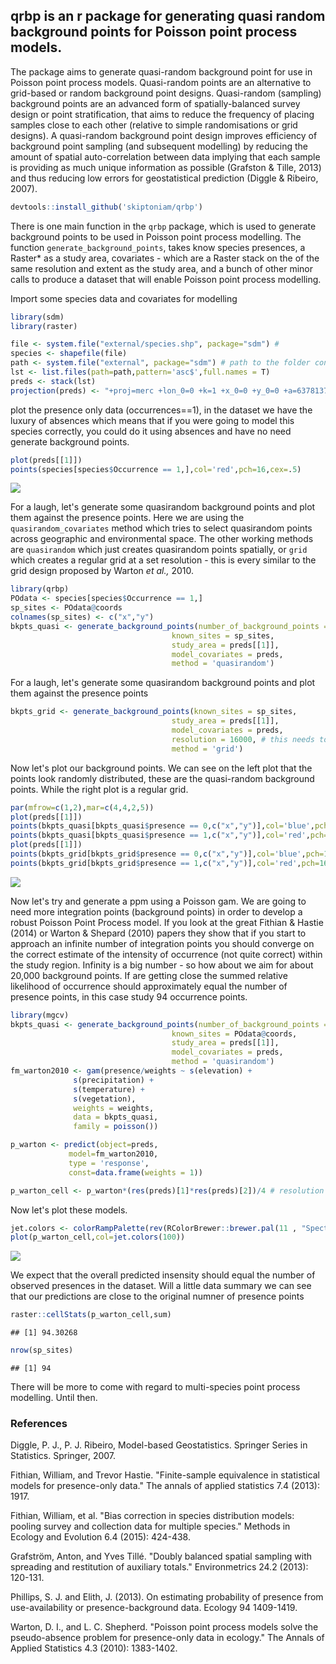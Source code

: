 qrbp is an r package for generating quasi random background points for Poisson point process models.
----------------------------------------------------------------------------------------------------

The package aims to generate quasi-random background point for use in Poisson point process models. Quasi-random points are an alternative to grid-based or random background point designs. Quasi-random (sampling) background points are an advanced form of spatially-balanced survey design or point stratification, that aims to reduce the frequency of placing samples close to each other (relative to simple randomisations or grid designs). A quasi-random background point design improves efficiency of background point sampling (and subsequent modelling) by reducing the amount of spatial auto-correlation between data implying that each sample is providing as much unique information as possible (Grafston & Tille, 2013) and thus reducing low errors for geostatistical prediction (Diggle & Ribeiro, 2007).

``` r
devtools::install_github('skiptoniam/qrbp')
```

There is one main function in the `qrbp` package, which is used to generate background points to be used in Poisson point process modelling. The function `generate_background_points`, takes know species presences, a Raster\* as a study area, covariates - which are a Raster stack on the of the same resolution and extent as the study area, and a bunch of other minor calls to produce a dataset that will enable Poisson point process modelling.

Import some species data and covariates for modelling

``` r
library(sdm)
library(raster)

file <- system.file("external/species.shp", package="sdm") # 
species <- shapefile(file)
path <- system.file("external", package="sdm") # path to the folder contains the data
lst <- list.files(path=path,pattern='asc$',full.names = T) 
preds <- stack(lst)
projection(preds) <- "+proj=merc +lon_0=0 +k=1 +x_0=0 +y_0=0 +a=6378137 +b=6378137 +units=m +no_defs"
```

plot the presence only data (occurrences==1), in the dataset we have the luxury of absences which means that if you were going to model this species correctly, you could do it using absences and have no need generate background points.

``` r
plot(preds[[1]])
points(species[species$Occurrence == 1,],col='red',pch=16,cex=.5)
```

![](readme_files/figure-markdown_github/unnamed-chunk-2-1.png)

For a laugh, let's generate some quasirandom background points and plot them against the presence points. Here we are using the `quasirandom_covariates` method which tries to select quasirandom points across geographic and environmental space. The other working methods are `quasirandom` which just creates quasirandom points spatially, or `grid` which creates a regular grid at a set resolution - this is every similar to the grid design proposed by Warton *et al.,* 2010.

``` r
library(qrbp)
POdata <- species[species$Occurrence == 1,]
sp_sites <- POdata@coords
colnames(sp_sites) <- c("x","y")
bkpts_quasi <- generate_background_points(number_of_background_points = 1000,
                                    known_sites = sp_sites,
                                    study_area = preds[[1]],
                                    model_covariates = preds,
                                    method = 'quasirandom')
```

For a laugh, let's generate some quasirandom background points and plot them against the presence points

``` r
bkpts_grid <- generate_background_points(known_sites = sp_sites,
                                    study_area = preds[[1]],
                                    model_covariates = preds,
                                    resolution = 16000, # this needs to be relative to raster resolution - this is about half the input resolution of the raster.
                                    method = 'grid')
```

Now let's plot our background points. We can see on the left plot that the points look randomly distributed, these are the quasi-random background points. While the right plot is a regular grid.

``` r
par(mfrow=c(1,2),mar=c(4,4,2,5))
plot(preds[[1]])
points(bkpts_quasi[bkpts_quasi$presence == 0,c("x","y")],col='blue',pch=16,cex=.3)
points(bkpts_quasi[bkpts_quasi$presence == 1,c("x","y")],col='red',pch=16,cex=.6)
plot(preds[[1]])
points(bkpts_grid[bkpts_grid$presence == 0,c("x","y")],col='blue',pch=16,cex=.3)
points(bkpts_grid[bkpts_grid$presence == 1,c("x","y")],col='red',pch=16,cex=.6)
```

![](readme_files/figure-markdown_github/unnamed-chunk-5-1.png)

Now let's try and generate a ppm using a Poisson gam. We are going to need more integration points (background points) in order to develop a robust Poisson Point Process model. If you look at the great Fithian & Hastie (2014) or Warton & Shepard (2010) papers they show that if you start to approach an infinite number of integration points you should converge on the correct estimate of the intensity of occurrence (not quite correct) within the study region. Infinity is a big number - so how about we aim for about 20,000 background points. If are getting close the summed relative likelihood of occurrence should approximately equal the number of presence points, in this case study 94 occurrence points.

``` r
library(mgcv)
bkpts_quasi <- generate_background_points(number_of_background_points = 20000,
                                    known_sites = POdata@coords,
                                    study_area = preds[[1]],
                                    model_covariates = preds,
                                    method = 'quasirandom')
fm_warton2010 <- gam(presence/weights ~ s(elevation) +
              s(precipitation) +
              s(temperature) +
              s(vegetation),
              weights = weights,
              data = bkpts_quasi,
              family = poisson())

p_warton <- predict(object=preds,
             model=fm_warton2010,
             type = 'response',
             const=data.frame(weights = 1))

p_warton_cell <- p_warton*(res(preds)[1]*res(preds)[2])/4 # resolution of raster changes with bkpts_quasi - need to remember that. 
```

Now let's plot these models.

``` r
jet.colors <- colorRampPalette(rev(RColorBrewer::brewer.pal(11 , "Spectral")))
plot(p_warton_cell,col=jet.colors(100))
```

![](readme_files/figure-markdown_github/unnamed-chunk-7-1.png)

We expect that the overall predicted insensity should equal the number of observed presences in the dataset. Will a little data summary we can see that our predictions are close to the original numner of presence points

``` r
raster::cellStats(p_warton_cell,sum)
```

    ## [1] 94.30268

``` r
nrow(sp_sites)
```

    ## [1] 94

There will be more to come with regard to multi-species point process modelling. Until then.

### References

Diggle, P. J., P. J. Ribeiro, Model-based Geostatistics. Springer Series in Statistics. Springer, 2007.

Fithian, William, and Trevor Hastie. "Finite-sample equivalence in statistical models for presence-only data." The annals of applied statistics 7.4 (2013): 1917.

Fithian, William, et al. "Bias correction in species distribution models: pooling survey and collection data for multiple species." Methods in Ecology and Evolution 6.4 (2015): 424-438.

Grafström, Anton, and Yves Tillé. "Doubly balanced spatial sampling with spreading and restitution of auxiliary totals." Environmetrics 24.2 (2013): 120-131.

Phillips, S. J. and Elith, J. (2013). On estimating probability of presence from use-availability or presence-background data. Ecology 94 1409-1419.

Warton, D. I., and L. C. Shepherd. "Poisson point process models solve the pseudo-absence problem for presence-only data in ecology." The Annals of Applied Statistics 4.3 (2010): 1383-1402.
